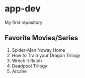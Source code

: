 # app-dev
My first repository

## Favorite Movies/Series

<ol>
<li>Spider-Man Noway Home</li>
<li>How to Train your Dragon Trilogy</li>
<li>Wreck It Ralph</li>
<li>Deadpool Trilogy</li>
<li>Arcane</li>
